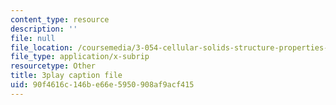 ```yaml
---
content_type: resource
description: ''
file: null
file_location: /coursemedia/3-054-cellular-solids-structure-properties-and-applications-spring-2015/90f4616c146be66e5950908af9acf415_bDnia4HJRqk.srt
file_type: application/x-subrip
resourcetype: Other
title: 3play caption file
uid: 90f4616c-146b-e66e-5950-908af9acf415
---
```

